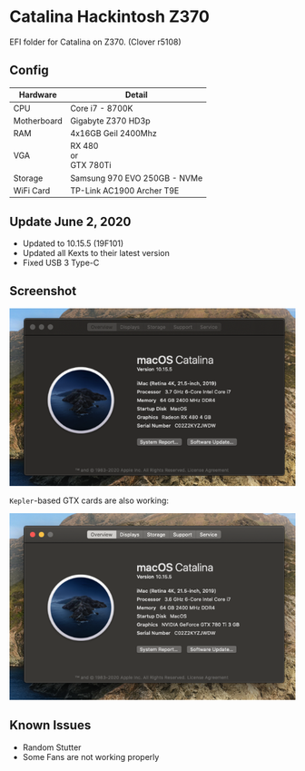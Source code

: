 # Catalina Hackintosh Z370

EFI folder for Catalina on Z370. (Clover r5108)

## Config

| Hardware    	| Detail                       	|
|-------------	|------------------------------	|
| CPU         	| Core i7 - 8700K              	|
| Motherboard 	| Gigabyte Z370 HD3p           	|
| RAM         	| 4x16GB Geil 2400Mhz          	|
| VGA         	| RX 480<br>or<br>GTX 780Ti    	|
| Storage     	| Samsung 970 EVO 250GB - NVMe 	|
| WiFi Card   	| TP-Link AC1900 Archer T9E    	|

## Update June 2, 2020

* Updated to 10.15.5 (19F101)
* Updated all Kexts to their latest version
* Fixed USB 3 Type-C

## Screenshot

![Screnshot](https://raw.githubusercontent.com/taesiri/EFI-Z370/master/Images/Screenshot.png)

``Kepler``-based GTX cards are also working:

![Screnshot](https://raw.githubusercontent.com/taesiri/EFI-Z370/master/Images/Screenshot780ti.png)

## Known Issues

* Random Stutter
* Some Fans are not working properly
